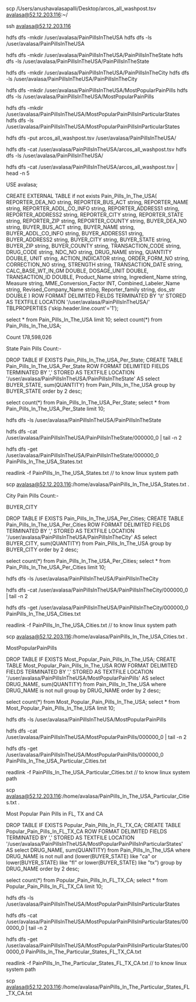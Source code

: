  scp /Users/anushavalasapalli/Desktop/arcos_all_washpost.tsv avalasa@52.12.203.116:~/

 ssh avalasa@52.12.203.116

 hdfs dfs -mkdir /user/avalasa/PainPillsInTheUSA
 hdfs dfs -ls /user/avalasa/PainPillsInTheUSA

 hdfs dfs -mkdir /user/avalasa/PainPillsInTheUSA/PainPillsInTheState
 hdfs dfs -ls /user/avalasa/PainPillsInTheUSA/PainPillsInTheState

 hdfs dfs -mkdir /user/avalasa/PainPillsInTheUSA/PainPillsInTheCity
 hdfs dfs -ls /user/avalasa/PainPillsInTheUSA/PainPillsInTheCity

 hdfs dfs -mkdir /user/avalasa/PainPillsInTheUSA/MostPopularPainPills
 hdfs dfs -ls /user/avalasa/PainPillsInTheUSA/MostPopularPainPills

 hdfs dfs -mkdir /user/avalasa/PainPillsInTheUSA/MostPopularPainPillsInParticularStates
 hdfs dfs -ls /user/avalasa/PainPillsInTheUSA/MostPopularPainPillsInParticularStates


 hdfs dfs -put arcos_all_washpost.tsv /user/avalasa/PainPillsInTheUSA/

 hdfs dfs -cat /user/avalasa/PainPillsInTheUSA/arcos_all_washpost.tsv
 hdfs dfs -ls /user/avalasa/PainPillsInTheUSA/

 hdfs dfs -cat /user/avalasa/PainPillsInTheUSA/arcos_all_washpost.tsv | head -n 5



USE avalasa;

CREATE EXTERNAL TABLE if not exists Pain_Pills_In_The_USA(
REPORTER_DEA_NO string,
REPORTER_BUS_ACT string,
REPORTER_NAME string,
REPORTER_ADDL_CO_INFO string,
REPORTER_ADDRESS1 string,
REPORTER_ADDRESS2 string,
REPORTER_CITY string,
REPORTER_STATE string,
REPORTER_ZIP string,
REPORTER_COUNTY string,
BUYER_DEA_NO string,
BUYER_BUS_ACT string,
BUYER_NAME string,
BUYER_ADDL_CO_INFO string,
BUYER_ADDRESS1 string,
BUYER_ADDRESS2 string,
BUYER_CITY string,
BUYER_STATE string,
BUYER_ZIP string,
BUYER_COUNTY string,
TRANSACTION_CODE string,
DRUG_CODE string,
NDC_NO string,
DRUG_NAME string,
QUANTITY DOUBLE,
UNIT string,
ACTION_INDICATOR string,
ORDER_FORM_NO string,
CORRECTION_NO string,
STRENGTH string,
TRANSACTION_DATE string,
CALC_BASE_WT_IN_GM DOUBLE,
DOSAGE_UNIT DOUBLE,
TRANSACTION_ID DOUBLE,
Product_Name string,
Ingredient_Name string,
Measure string,
MME_Conversion_Factor INT,
Combined_Labeler_Name string,
Revised_Company_Name string,
Reporter_family string,
dos_str DOUBLE
)
ROW FORMAT DELIMITED FIELDS TERMINATED BY '\t'
STORED AS TEXTFILE LOCATION '/user/avalasa/PainPillsInTheUSA/'
TBLPROPERTIES ('skip.header.line.count'='1');


select * from Pain_Pills_In_The_USA limit 10;
select count(*) from Pain_Pills_In_The_USA;

Count 178,598,026


State Pain Pills Count:-


DROP TABLE IF EXISTS Pain_Pills_In_The_USA_Per_State;
CREATE TABLE Pain_Pills_In_The_USA_Per_State
ROW FORMAT DELIMITED FIELDS TERMINATED BY ','
STORED AS TEXTFILE LOCATION '/user/avalasa/PainPillsInTheUSA/PainPillsInTheState'
AS
select BUYER_STATE, sum(QUANTITY) from Pain_Pills_In_The_USA group by BUYER_STATE order by 2 desc;



select count(*) from Pain_Pills_In_The_USA_Per_State;
select * from Pain_Pills_In_The_USA_Per_State limit 10;



hdfs dfs -ls /user/avalasa/PainPillsInTheUSA/PainPillsInTheState

hdfs dfs -cat /user/avalasa/PainPillsInTheUSA/PainPillsInTheState/000000_0 | tail -n 2





hdfs dfs -get /user/avalasa/PainPillsInTheUSA/PainPillsInTheState/000000_0 PainPills_In_The_USA_States.txt


readlink -f PainPills_In_The_USA_States.txt // to know linux system path

scp avalasa@52.12.203.116:/home/avalasa/PainPills_In_The_USA_States.txt .




City Pain Pills Count:-

BUYER_CITY

DROP TABLE IF EXISTS Pain_Pills_In_The_USA_Per_Cities;
CREATE TABLE Pain_Pills_In_The_USA_Per_Cities
ROW FORMAT DELIMITED FIELDS TERMINATED BY ','
STORED AS TEXTFILE LOCATION '/user/avalasa/PainPillsInTheUSA/PainPillsInTheCity'
AS
select BUYER_CITY, sum(QUANTITY) from Pain_Pills_In_The_USA group by BUYER_CITY order by 2 desc;

select count(*) from Pain_Pills_In_The_USA_Per_Cities;
select * from Pain_Pills_In_The_USA_Per_Cities limit 10;

hdfs dfs -ls /user/avalasa/PainPillsInTheUSA/PainPillsInTheCity

hdfs dfs -cat /user/avalasa/PainPillsInTheUSA/PainPillsInTheCity/000000_0 | tail -n 2

hdfs dfs -get /user/avalasa/PainPillsInTheUSA/PainPillsInTheCity/000000_0 PainPills_In_The_USA_Cities.txt


readlink -f PainPills_In_The_USA_Cities.txt // to know linux system path

scp avalasa@52.12.203.116:/home/avalasa/PainPills_In_The_USA_Cities.txt .



MostPopularPainPills


DROP TABLE IF EXISTS Most_Popular_Pain_Pills_In_The_USA;
CREATE TABLE Most_Popular_Pain_Pills_In_The_USA
ROW FORMAT DELIMITED FIELDS TERMINATED BY ','
STORED AS TEXTFILE LOCATION '/user/avalasa/PainPillsInTheUSA/MostPopularPainPills'
AS
select DRUG_NAME, sum(QUANTITY) from Pain_Pills_In_The_USA where DRUG_NAME is not null group by DRUG_NAME order by 2 desc;

select count(*) from Most_Popular_Pain_Pills_In_The_USA;
select * from Most_Popular_Pain_Pills_In_The_USA limit 10;


hdfs dfs -ls /user/avalasa/PainPillsInTheUSA/MostPopularPainPills

hdfs dfs -cat /user/avalasa/PainPillsInTheUSA/MostPopularPainPills/000000_0 | tail -n 2

hdfs dfs -get /user/avalasa/PainPillsInTheUSA/MostPopularPainPills/000000_0 PainPills_In_The_USA_Particular_Cities.txt


readlink -f PainPills_In_The_USA_Particular_Cities.txt // to know linux system path

scp avalasa@52.12.203.116:/home/avalasa/PainPills_In_The_USA_Particular_Cities.txt .



Most Popular Pain Pills in FL, TX and CA

DROP TABLE IF EXISTS Popular_Pain_Pills_In_FL_TX_CA;
CREATE TABLE Popular_Pain_Pills_In_FL_TX_CA
ROW FORMAT DELIMITED FIELDS TERMINATED BY ','
STORED AS TEXTFILE LOCATION '/user/avalasa/PainPillsInTheUSA/MostPopularPainPillsInParticularStates'
AS
select DRUG_NAME, sum(QUANTITY) from Pain_Pills_In_The_USA where DRUG_NAME is not null and  (lower(BUYER_STATE) like "ca" or lower(BUYER_STATE) like "fl" or lower(BUYER_STATE) like "tx") group by DRUG_NAME order by 2 desc;

select count(*) from Popular_Pain_Pills_In_FL_TX_CA;
select * from Popular_Pain_Pills_In_FL_TX_CA limit 10;


hdfs dfs -ls /user/avalasa/PainPillsInTheUSA/MostPopularPainPillsInParticularStates

hdfs dfs -cat /user/avalasa/PainPillsInTheUSA/MostPopularPainPillsInParticularStates/000000_0 | tail -n 2

hdfs dfs -get /user/avalasa/PainPillsInTheUSA/MostPopularPainPillsInParticularStates/000000_0 PainPills_In_The_Particular_States_FL_TX_CA.txt


readlink -f PainPills_In_The_Particular_States_FL_TX_CA.txt // to know linux system path

scp avalasa@52.12.203.116:/home/avalasa/PainPills_In_The_Particular_States_FL_TX_CA.txt 
